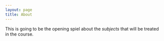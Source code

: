 ```yaml
---
layout: page
title: About
---
```


This is going to be the opening spiel about the _subjects_ that will be treated in the course.
